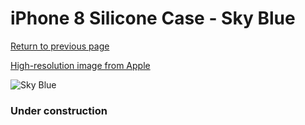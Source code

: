 # iPhone 8 Silicone Case - Sky Blue

[Return to previous page](/iphone_7)

[High-resolution image from Apple](https://store.storeimages.cdn-apple.com/8756/as-images.apple.com/is/MRR62?wid=4500&hei=4500&fmt=png)

<div style="width: 384px"><img src="/everyphone/MRR62.png" alt="Sky Blue"></div>

### Under construction
